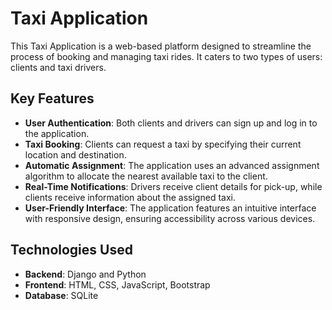 # Taxi Application

This Taxi Application is a web-based platform designed to streamline the process of booking and managing taxi rides. It caters to two types of users: clients and taxi drivers.

## Key Features

- **User Authentication**: Both clients and drivers can sign up and log in to the application.
- **Taxi Booking**: Clients can request a taxi by specifying their current location and destination.
- **Automatic Assignment**: The application uses an advanced assignment algorithm to allocate the nearest available taxi to the client.
- **Real-Time Notifications**: Drivers receive client details for pick-up, while clients receive information about the assigned taxi.
- **User-Friendly Interface**: The application features an intuitive interface with responsive design, ensuring accessibility across various devices.

## Technologies Used

- **Backend**: Django and Python
- **Frontend**: HTML, CSS, JavaScript, Bootstrap
- **Database**: SQLite

## 
